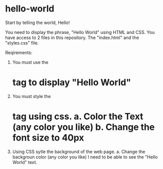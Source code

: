 # hello-world
Start by telling the world, Hello!

You need to display the phrase, "Hello World" using HTML and CSS. You have access to
2 files in this repository. The "index.html" and the "styles.css" file. 


Reqirements:
1. You must use the <h1> tag to display "Hello World"
2. You must style the <h1> tag using css.
      a. Color the Text (any color you like)
      b. Change the font size to 40px
3. Using CSS sytle the background of the web page.
      a. Change the backgroun color (any color you like) I need to be able to see the "Hello World" text.
      

